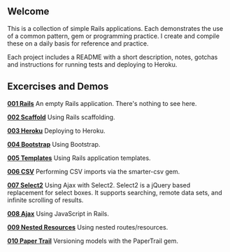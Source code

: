 ## Welcome

This is a collection of simple Rails applications. Each demonstrates the use of a common pattern, gem or programming practice. I create and compile these on a daily basis for reference and practice.

Each project includes a README with a short description, notes, gotchas and instructions for running tests and deploying to Heroku.

## Excercises and Demos

**[001 Rails](https://github.com/smeade/sandbox-001-rails)**
An empty Rails application. There's nothing to see here.

**[002 Scaffold](https://github.com/smeade/sandbox-002-scaffold)**
Using Rails scaffolding.

**[003 Heroku](https://github.com/smeade/sandbox-003-12factor)**
Deploying to Heroku.

**[004 Bootstrap](https://github.com/smeade/sandbox-004-bootstrap)**
Using Bootstrap.

**[005 Templates](https://github.com/smeade/sandbox-005-template)**
Using Rails application templates.

**[006 CSV](https://github.com/smeade/sandbox-006-smarter-csv)**
Performing CSV imports via the smarter-csv gem.

**[007 Select2](https://github.com/smeade/sandbox-007-select2)**
Using Ajax with Select2. Select2 is a jQuery based replacement for select boxes. It supports searching, remote data sets, and infinite scrolling of results.

**[008 Ajax](https://github.com/smeade/sandbox-008-ajax)**
Using JavaScript in Rails.

**[009 Nested Resources](https://github.com/smeade/sandbox-009-nested-resources)**
Using nested routes/resources.

**[010 Paper Trail](https://github.com/smeade/sandbox-010-paper-trail)**
Versioning models with the PaperTrail gem.